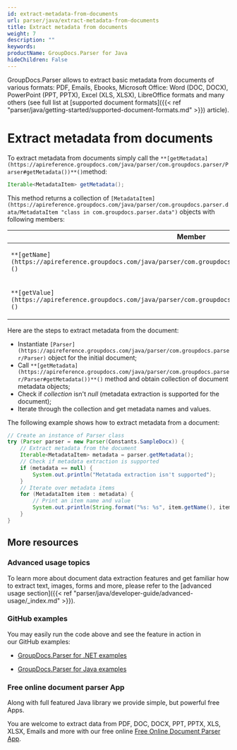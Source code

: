 ```yaml
---
id: extract-metadata-from-documents
url: parser/java/extract-metadata-from-documents
title: Extract metadata from documents
weight: 7
description: ""
keywords: 
productName: GroupDocs.Parser for Java
hideChildren: False
---
```

GroupDocs.Parser allows to extract basic metadata from documents of various formats: PDF, Emails, Ebooks, Microsoft Office: Word (DOC, DOCX), PowerPoint (PPT, PPTX), Excel (XLS, XLSX), LibreOffice formats and many others (see full list at [supported document formats]({{< ref "parser/java/getting-started/supported-document-formats.md" >}}) article).

# Extract metadata from documents

To extract metadata from documents simply call the `**[getMetadata](https://apireference.groupdocs.com/java/parser/com.groupdocs.parser/Parser#getMetadata())**()`method:

```java
Iterable<MetadataItem> getMetadata();

```

This method returns a collection of `[MetadataItem](https://apireference.groupdocs.com/java/parser/com.groupdocs.parser.data/MetadataItem "class in com.groupdocs.parser.data")` objects with following members:

| Member | Description |
| --- | --- |
| `**[getName](https://apireference.groupdocs.com/java/parser/com.groupdocs.parser.data/MetadataItem#getName())**()` | The name of the metadata item |
| `**[getValue](https://apireference.groupdocs.com/java/parser/com.groupdocs.parser.data/MetadataItem#getValue())**()` | The value of the metadata item |

Here are the steps to extract metadata from the document:

*   Instantiate `[Parser](https://apireference.groupdocs.com/java/parser/com.groupdocs.parser/Parser)` object for the initial document;
*   Call `**[getMetadata](https://apireference.groupdocs.com/java/parser/com.groupdocs.parser/Parser#getMetadata())**()` method and obtain collection of document metadata objects;
*   Check if *collection* isn't *null* (metadata extraction is supported for the document);
*   Iterate through the collection and get metadata names and values.  
      
    

The following example shows how to extract metadata from a document:

```java
// Create an instance of Parser class
try (Parser parser = new Parser(Constants.SampleDocx)) {
    // Extract metadata from the document
    Iterable<MetadataItem> metadata = parser.getMetadata();
    // Check if metadata extraction is supported
    if (metadata == null) {
        System.out.println("Metatada extraction isn't supported");
    }
    // Iterate over metadata items
    for (MetadataItem item : metadata) {
        // Print an item name and value
        System.out.println(String.format("%s: %s", item.getName(), item.getValue()));
    }
}

```

## More resources

### Advanced usage topics

To learn more about document data extraction features and get familiar how to extract text, images, forms and more, please refer to the [advanced usage section]({{< ref "parser/java/developer-guide/advanced-usage/_index.md" >}}).

### GitHub examples

You may easily run the code above and see the feature in action in our GitHub examples:

*   [GroupDocs.Parser for .NET examples](https://github.com/groupdocs-parser/GroupDocs.Parser-for-.NET)
    
*   [GroupDocs.Parser for Java examples](https://github.com/groupdocs-parser/GroupDocs.Parser-for-Java)
    

### Free online document parser App

Along with full featured Java library we provide simple, but powerful free Apps.

You are welcome to extract data from PDF, DOC, DOCX, PPT, PPTX, XLS, XLSX, Emails and more with our free online [Free Online Document Parser App](https://products.groupdocs.app/parser).
